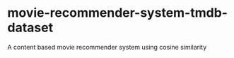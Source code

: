 # movie-recommender-system-tmdb-dataset
A content based movie recommender system using cosine similarity 
